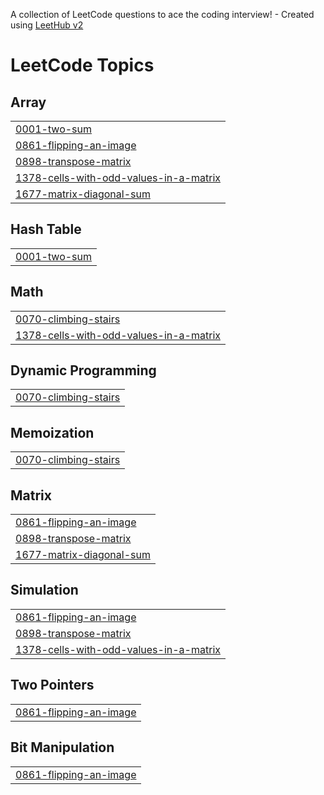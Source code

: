 A collection of LeetCode questions to ace the coding interview! - Created using [LeetHub v2](https://github.com/arunbhardwaj/LeetHub-2.0)
<!---LeetCode Topics Start-->
# LeetCode Topics
## Array
|  |
| ------- |
| [0001-two-sum](https://github.com/2203031240325/Leetcode/tree/master/0001-two-sum) |
| [0861-flipping-an-image](https://github.com/2203031240325/Leetcode/tree/master/0861-flipping-an-image) |
| [0898-transpose-matrix](https://github.com/2203031240325/Leetcode/tree/master/0898-transpose-matrix) |
| [1378-cells-with-odd-values-in-a-matrix](https://github.com/2203031240325/Leetcode/tree/master/1378-cells-with-odd-values-in-a-matrix) |
| [1677-matrix-diagonal-sum](https://github.com/2203031240325/Leetcode/tree/master/1677-matrix-diagonal-sum) |
## Hash Table
|  |
| ------- |
| [0001-two-sum](https://github.com/2203031240325/Leetcode/tree/master/0001-two-sum) |
## Math
|  |
| ------- |
| [0070-climbing-stairs](https://github.com/2203031240325/Leetcode/tree/master/0070-climbing-stairs) |
| [1378-cells-with-odd-values-in-a-matrix](https://github.com/2203031240325/Leetcode/tree/master/1378-cells-with-odd-values-in-a-matrix) |
## Dynamic Programming
|  |
| ------- |
| [0070-climbing-stairs](https://github.com/2203031240325/Leetcode/tree/master/0070-climbing-stairs) |
## Memoization
|  |
| ------- |
| [0070-climbing-stairs](https://github.com/2203031240325/Leetcode/tree/master/0070-climbing-stairs) |
## Matrix
|  |
| ------- |
| [0861-flipping-an-image](https://github.com/2203031240325/Leetcode/tree/master/0861-flipping-an-image) |
| [0898-transpose-matrix](https://github.com/2203031240325/Leetcode/tree/master/0898-transpose-matrix) |
| [1677-matrix-diagonal-sum](https://github.com/2203031240325/Leetcode/tree/master/1677-matrix-diagonal-sum) |
## Simulation
|  |
| ------- |
| [0861-flipping-an-image](https://github.com/2203031240325/Leetcode/tree/master/0861-flipping-an-image) |
| [0898-transpose-matrix](https://github.com/2203031240325/Leetcode/tree/master/0898-transpose-matrix) |
| [1378-cells-with-odd-values-in-a-matrix](https://github.com/2203031240325/Leetcode/tree/master/1378-cells-with-odd-values-in-a-matrix) |
## Two Pointers
|  |
| ------- |
| [0861-flipping-an-image](https://github.com/2203031240325/Leetcode/tree/master/0861-flipping-an-image) |
## Bit Manipulation
|  |
| ------- |
| [0861-flipping-an-image](https://github.com/2203031240325/Leetcode/tree/master/0861-flipping-an-image) |
<!---LeetCode Topics End-->